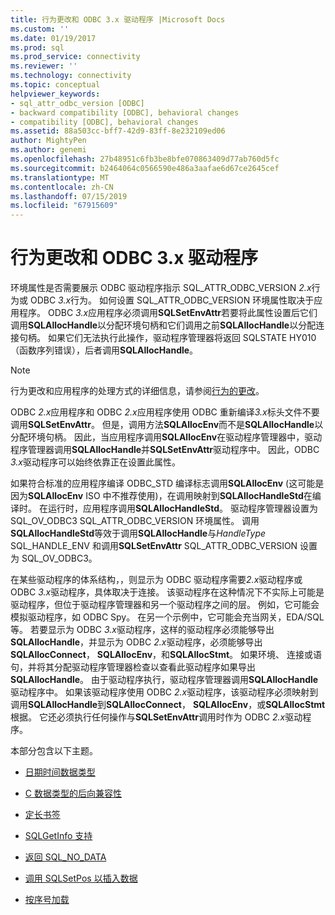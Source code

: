 ```yaml
---
title: 行为更改和 ODBC 3.x 驱动程序 |Microsoft Docs
ms.custom: ''
ms.date: 01/19/2017
ms.prod: sql
ms.prod_service: connectivity
ms.reviewer: ''
ms.technology: connectivity
ms.topic: conceptual
helpviewer_keywords:
- sql_attr_odbc_version [ODBC]
- backward compatibility [ODBC], behavioral changes
- compatibility [ODBC], behavioral changes
ms.assetid: 88a503cc-bff7-42d9-83ff-8e232109ed06
author: MightyPen
ms.author: genemi
ms.openlocfilehash: 27b48951c6fb3be8bfe070863409d77ab760d5fc
ms.sourcegitcommit: b2464064c0566590e486a3aafae6d67ce2645cef
ms.translationtype: MT
ms.contentlocale: zh-CN
ms.lasthandoff: 07/15/2019
ms.locfileid: "67915609"
---
```

# <a name="behavioral-changes-and-odbc-3x-drivers"></a>行为更改和 ODBC 3.x 驱动程序
环境属性是否需要展示 ODBC 驱动程序指示 SQL_ATTR_ODBC_VERSION *2.x*行为或 ODBC *3.x*行为。 如何设置 SQL_ATTR_ODBC_VERSION 环境属性取决于应用程序。 ODBC *3.x*应用程序必须调用**SQLSetEnvAttr**若要将此属性设置后它们调用**SQLAllocHandle**以分配环境句柄和它们调用之前**SQLAllocHandle**以分配连接句柄。 如果它们无法执行此操作，驱动程序管理器将返回 SQLSTATE HY010 （函数序列错误），后者调用**SQLAllocHandle**。  
  
> [!NOTE]  
>  行为更改和应用程序的处理方式的详细信息，请参阅[行为的更改](../../../odbc/reference/develop-app/behavioral-changes.md)。  
  
 ODBC *2.x*应用程序和 ODBC *2.x*应用程序使用 ODBC 重新编译*3.x*标头文件不要调用**SQLSetEnvAttr**。 但是，调用方法**SQLAllocEnv**而不是**SQLAllocHandle**以分配环境句柄。 因此，当应用程序调用**SQLAllocEnv**在驱动程序管理器中，驱动程序管理器调用**SQLAllocHandle**并**SQLSetEnvAttr**驱动程序中。 因此，ODBC *3.x*驱动程序可以始终依靠正在设置此属性。  
  
 如果符合标准的应用程序编译 ODBC_STD 编译标志调用**SQLAllocEnv** (这可能是因为**SQLAllocEnv** ISO 中不推荐使用)，在调用映射到**SQLAllocHandleStd**在编译时。 在运行时，应用程序调用**SQLAllocHandleStd**。 驱动程序管理器设置为 SQL_OV_ODBC3 SQL_ATTR_ODBC_VERSION 环境属性。 调用**SQLAllocHandleStd**等效于调用**SQLAllocHandle**与*HandleType* SQL_HANDLE_ENV 和调用**SQLSetEnvAttr** SQL_ATTR_ODBC_VERSION 设置为 SQL_OV_ODBC3。  
  
 在某些驱动程序的体系结构，，则显示为 ODBC 驱动程序需要*2.x*驱动程序或 ODBC *3.x*驱动程序，具体取决于连接。 该驱动程序在这种情况下不实际上可能是驱动程序，但位于驱动程序管理器和另一个驱动程序之间的层。 例如，它可能会模拟驱动程序，如 ODBC Spy。 在另一个示例中，它可能会充当网关，EDA/SQL 等。 若要显示为 ODBC *3.x*驱动程序，这样的驱动程序必须能够导出**SQLAllocHandle**，并显示为 ODBC *2.x*驱动程序，必须能够导出**SQLAllocConnect**， **SQLAllocEnv**，和**SQLAllocStmt**。 如果环境、 连接或语句，并将其分配驱动程序管理器检查以查看此驱动程序如果导出**SQLAllocHandle**。 由于驱动程序执行，驱动程序管理器调用**SQLAllocHandle**驱动程序中。 如果该驱动程序使用 ODBC *2.x*驱动程序，该驱动程序必须映射到调用**SQLAllocHandle**到**SQLAllocConnect**， **SQLAllocEnv**，或**SQLAllocStmt**根据。 它还必须执行任何操作与**SQLSetEnvAttr**调用时作为 ODBC *2.x*驱动程序。  
  
 本部分包含以下主题。  
  
-   [日期时间数据类型](../../../odbc/reference/appendixes/datetime-data-types.md)  
  
-   [C 数据类型的后向兼容性](../../../odbc/reference/appendixes/backward-compatibility-of-c-data-types.md)  
  
-   [定长书签](../../../odbc/reference/appendixes/fixed-length-bookmarks.md)  
  
-   [SQLGetInfo 支持](../../../odbc/reference/appendixes/sqlgetinfo-support.md)  
  
-   [返回 SQL_NO_DATA](../../../odbc/reference/appendixes/returning-sql-no-data.md)  
  
-   [调用 SQLSetPos 以插入数据](../../../odbc/reference/appendixes/calling-sqlsetpos-to-insert-data.md)  
  
-   [按序号加载](../../../odbc/reference/appendixes/loading-by-ordinal.md)
